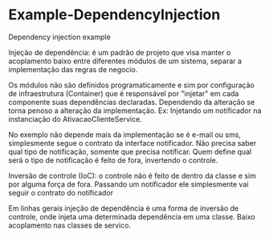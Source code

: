 # Example-DependencyInjection
Dependency injection example

Injeção de dependência: é um padrão de projeto que visa manter o acoplamento baixo entre diferentes 
módulos de um sistema, separar a implementação das regras de negocio.

Os módulos não são definidos programaticamente e sim por configuração de infraestrutura (Container) que é responsável 
por "injetar" em cada componente suas dependências declaradas.
Dependendo da alteração se torna penoso a alteração da implementação.
Ex: Injetando um notificador na instanciação do AtivacaoClienteService.

No exemplo não depende mais da implementação se é e-mail ou sms, simplesmente segue o contrato da interface notificador.
Não precisa saber qual tipo de notificação, somente que precisa notificar.
Quem define qual será o tipo de notificação é feito de fora, invertendo o controle.

Inversão de controle (IoC): o controle não é feito de dentro da classe e sim por alguma força de fora.
Passando um notificador ele simplesmente vai seguir o contrato do notificador

Em linhas gerais injeção de dependência é uma forma de inversão de controle, onde injeta uma determinada
dependência em uma classe. Baixo acoplamento nas classes de servico.
